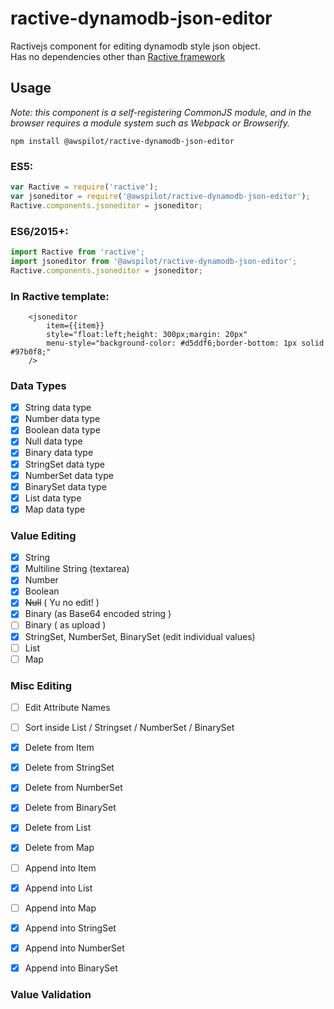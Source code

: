 # ractive-dynamodb-json-editor

Ractivejs component for editing dynamodb style json object.  
Has no dependencies other than [Ractive framework](https://ractive.js.org/)  

## Usage

_Note: this component is a self-registering CommonJS module, and in the browser
requires a module system such as Webpack or Browserify._

    npm install @awspilot/ractive-dynamodb-json-editor

### ES5:

```js
var Ractive = require('ractive');
var jsoneditor = require('@awspilot/ractive-dynamodb-json-editor');
Ractive.components.jsoneditor = jsoneditor;
```

### ES6/2015+:

```js
import Ractive from 'ractive';
import jsoneditor from '@awspilot/ractive-dynamodb-json-editor';
Ractive.components.jsoneditor = jsoneditor;
```

### In Ractive template:

```
	<jsoneditor
		item={{item}}
		style="float:left;height: 300px;margin: 20px"
		menu-style="background-color: #d5ddf6;border-bottom: 1px solid #97b0f8;"
	/>
```


### Data Types
- [x] String data type
- [x] Number data type
- [x] Boolean data type
- [x] Null data type
- [x] Binary data type
- [x] StringSet data type
- [x] NumberSet data type
- [x] BinarySet data type
- [x] List data type
- [x] Map data type

### Value Editing

- [x] String
- [x] Multiline String (textarea)
- [x] Number
- [x] Boolean
- [x] ~~Null~~ ( Yu no edit! )
- [x] Binary (as Base64 encoded string )
- [ ] Binary ( as upload )
- [x] StringSet, NumberSet, BinarySet (edit individual values)
- [ ] List
- [ ] Map

### Misc Editing

- [ ] Edit Attribute Names
- [ ] Sort inside List / Stringset / NumberSet / BinarySet
- [x] Delete from Item
- [x] Delete from StringSet
- [x] Delete from NumberSet
- [x] Delete from BinarySet
- [x] Delete from List
- [x] Delete from Map
- [ ] Append into Item
- [x] Append into List
- [ ] Append into Map
- [x] Append into StringSet
- [x] Append into NumberSet
- [x] Append into BinarySet


### Value Validation
